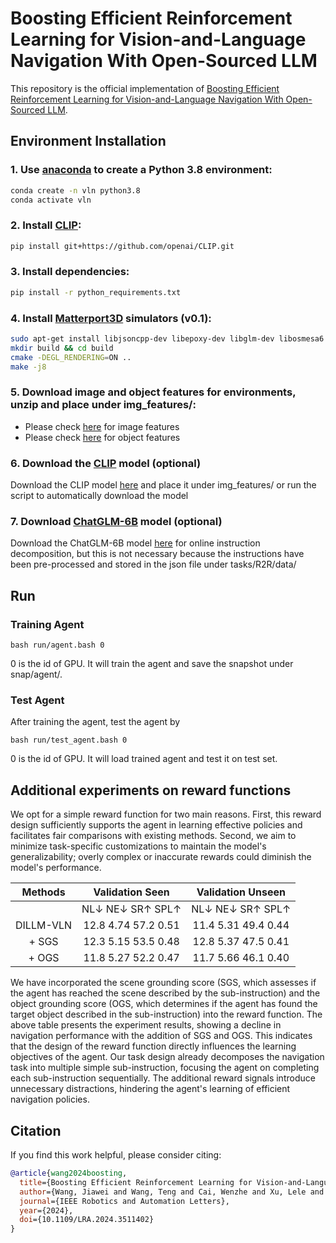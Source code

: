 # Boosting Efficient Reinforcement Learning for Vision-and-Language Navigation With Open-Sourced LLM

This repository is the official implementation of [Boosting Efficient Reinforcement Learning for Vision-and-Language Navigation With Open-Sourced LLM](https://ieeexplore.ieee.org/document/10777561). 

## Environment Installation

### 1. Use [anaconda](https://anaconda.org/) to create a Python 3.8 environment:
```bash
conda create -n vln python3.8
conda activate vln
```

### 2. Install [CLIP](https://github.com/openai/CLIP):
```bash
pip install git+https://github.com/openai/CLIP.git
```

### 3. Install dependencies:
```bash
pip install -r python_requirements.txt
```

### 4. Install [Matterport3D](https://github.com/peteanderson80/Matterport3DSimulator) simulators (v0.1):
```bash
sudo apt-get install libjsoncpp-dev libepoxy-dev libglm-dev libosmesa6 libosmesa6-dev libglew-dev
mkdir build && cd build
cmake -DEGL_RENDERING=ON ..
make -j8
```

### 5. Download image and object features for environments, unzip and place under img_features/:

- Please check [here](https://drive.google.com/file/d/1GBtMB0HINkwInyj-i0wLYBM-lSVJq6lj/view?usp=drive_link) for image features
- Please check [here](https://drive.google.com/file/d/1k9n4Js0dA8zxl3cV9fGvCHS8cAri3Pst/view?usp=drive_link) for object features

### 6. Download the [CLIP](https://github.com/openai/CLIP) model (optional)

Download the CLIP model [here](https://openaipublic.azureedge.net/clip/models/7e526bd135e493cef0776de27d5f42653e6b4c8bf9e0f653bb11773263205fdd/RN50x4.pt) and place it under img_features/ or run the script to automatically download the model

### 7. Download [ChatGLM-6B](https://github.com/THUDM/ChatGLM-6B) model (optional)
Download the ChatGLM-6B model [here](https://huggingface.co/THUDM/chatglm3-6b/tree/main) for online instruction decomposition, but this is not necessary because the instructions have been pre-processed and stored in the json file under tasks/R2R/data/

## Run

### Training Agent
```
bash run/agent.bash 0
```
0 is the id of GPU. It will train the agent and save the snapshot under snap/agent/.

### Test Agent
After training the agent, test the agent by
```
bash run/test_agent.bash 0
```
0 is the id of GPU. 
It will load trained agent and test it on test set.

## Additional experiments on reward functions
We opt for a simple reward function for two main reasons. First, this reward design sufficiently supports the agent in learning effective policies and facilitates fair comparisons with existing methods. Second, we aim to minimize task-specific customizations to maintain the model's generalizability; overly complex or inaccurate rewards could diminish the model's performance.

|Methods  |Validation Seen     |Validation Unseen  |
|:-------:|:------------------:|:-----------------:|
|         |NL↓ NE↓ SR↑ SPL↑    |NL↓ NE↓ SR↑ SPL↑   |
|DILLM-VLN|12.8 4.74 57.2 0.51 |11.4 5.31 49.4 0.44|
| + SGS   |12.3 5.15 53.5 0.48 |12.8 5.37 47.5 0.41|
| + OGS   |11.8 5.27 52.2 0.47 |11.7 5.66 46.1 0.40|

We have incorporated the scene grounding score (SGS, which assesses if the agent has reached the scene described by the sub-instruction) and the object grounding score (OGS, which determines if the agent has found the target object described in the sub-instruction) into the reward function. The above table presents the experiment results, showing a decline in navigation performance with the addition of SGS and OGS. This indicates that the design of the reward function directly influences the learning objectives of the agent. Our task design already decomposes the navigation task into multiple simple sub-instruction, focusing the agent on completing each sub-instruction sequentially. The additional reward signals introduce unnecessary distractions, hindering the agent's learning of efficient navigation policies.

##  Citation
If you find this work helpful, please consider citing:

```bibtex
@article{wang2024boosting,
  title={Boosting Efficient Reinforcement Learning for Vision-and-Language Navigation With Open-Sourced LLM}, 
  author={Wang, Jiawei and Wang, Teng and Cai, Wenzhe and Xu, Lele and Sun, Changyin},
  journal={IEEE Robotics and Automation Letters}, 
  year={2024},
  doi={10.1109/LRA.2024.3511402}
}
```